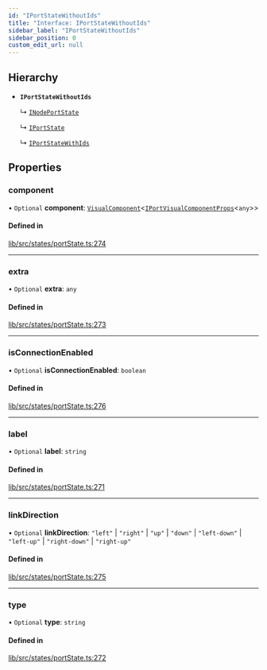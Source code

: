 ```yaml
---
id: "IPortStateWithoutIds"
title: "Interface: IPortStateWithoutIds"
sidebar_label: "IPortStateWithoutIds"
sidebar_position: 0
custom_edit_url: null
---
```


## Hierarchy

- **`IPortStateWithoutIds`**

  ↳ [`INodePortState`](INodePortState)

  ↳ [`IPortState`](IPortState)

  ↳ [`IPortStateWithIds`](IPortStateWithIds)

## Properties

### component

• `Optional` **component**: [`VisualComponent`](../#visualcomponent)<[`IPortVisualComponentProps`](IPortVisualComponentProps)<`any`\>\>

#### Defined in

[lib/src/states/portState.ts:274](https://github.com/tokarchyn/react-easy-diagram/blob/370fa2c/lib/src/states/portState.ts#L274)

___

### extra

• `Optional` **extra**: `any`

#### Defined in

[lib/src/states/portState.ts:273](https://github.com/tokarchyn/react-easy-diagram/blob/370fa2c/lib/src/states/portState.ts#L273)

___

### isConnectionEnabled

• `Optional` **isConnectionEnabled**: `boolean`

#### Defined in

[lib/src/states/portState.ts:276](https://github.com/tokarchyn/react-easy-diagram/blob/370fa2c/lib/src/states/portState.ts#L276)

___

### label

• `Optional` **label**: `string`

#### Defined in

[lib/src/states/portState.ts:271](https://github.com/tokarchyn/react-easy-diagram/blob/370fa2c/lib/src/states/portState.ts#L271)

___

### linkDirection

• `Optional` **linkDirection**: ``"left"`` \| ``"right"`` \| ``"up"`` \| ``"down"`` \| ``"left-down"`` \| ``"left-up"`` \| ``"right-down"`` \| ``"right-up"``

#### Defined in

[lib/src/states/portState.ts:275](https://github.com/tokarchyn/react-easy-diagram/blob/370fa2c/lib/src/states/portState.ts#L275)

___

### type

• `Optional` **type**: `string`

#### Defined in

[lib/src/states/portState.ts:272](https://github.com/tokarchyn/react-easy-diagram/blob/370fa2c/lib/src/states/portState.ts#L272)
